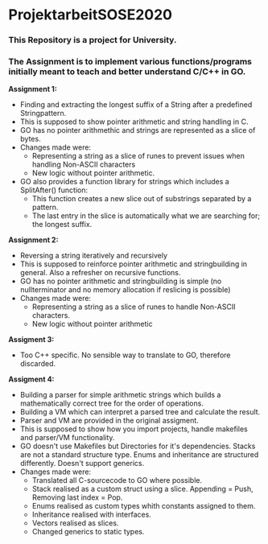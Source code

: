 # ProjektarbeitSOSE2020

### This Repository is a project for University.
### The Assignment is to implement various functions/programs initially meant to teach and better understand C/C++ in GO.

**Assignment 1:**
- Finding and extracting the longest suffix of a String after a predefined Stringpattern.
- This is supposed to show pointer arithmetic and string handling in C.
- GO has no pointer arithmethic and strings are represented as a slice of bytes.
- Changes made were:
  - Representing a string as a slice of runes to prevent issues when handling Non-ASCII characters
  - New logic without pointer arithmetic.
- GO also provides a function library for strings which includes a SplitAfter() function:
  - This function creates a new slice out of substrings separated by a pattern.
  - The last entry in the slice is automatically what we are searching for; the longest suffix.

**Assignment 2:**
- Reversing a string iteratively and recursively
- This is supposed to reinforce pointer arithmetic and stringbuilding in general. Also a refresher on recursive functions.
- GO has no pointer arithmetic and stringbuilding is simple (no nullterminator and no memory allocation if reslicing is possible)
- Changes made were:
  - Representing a string as a slice of runes to handle Non-ASCII characters.
  - New logic without pointer arithmetic

**Assigment 3:**
  - Too C++ specific. No sensible way to translate to GO, therefore discarded.

**Assigment 4:**
- Building a parser for simple arithmetic strings which builds a mathematically correct tree for the order of operations.
- Building a VM which can interpret a parsed tree and calculate the result.
- Parser and VM are provided in the original assigment.
- This is supposed to show how you import projects, handle makefiles and parser/VM functionality.
- GO doesn't use Makefiles but Directories for it's dependencies. Stacks are not a standard structure type. 
  Enums and inheritance are structured differently. Doesn't support generics.
- Changes made were:
  - Translated all C-sourcecode to GO where possible.
  - Stack realised as a custom struct using a slice. Appending = Push, Removing last index = Pop.
  - Enums realised as custom types whith constants assigned to them.		
  - Inheritance realised with interfaces.
  - Vectors realised as slices.
  - Changed generics to static types.